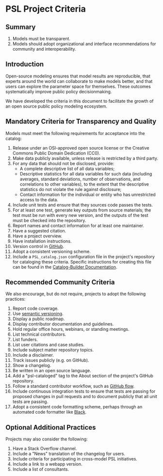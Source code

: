 
# PSL Project Criteria

## Summary

1. Models must be transparent.
1. Models should adopt organizational and interface recommendations for community and interoperability.

## Introduction

Open-source modeling ensures that model results are reproducible, that experts around the world can collaborate to make models better, and that users can explore the parameter space for themselves. These outcomes systematically improve public policy decisionmaking.

We have developed the criteria in this document to facilitate the growth of an open source public policy modeling ecosystem.

## Mandatory Criteria for Transparency and Quality

Models must meet the following requirements for acceptance into the catalog:

1. Release under an OSI-approved open source license or the Creative Commons Public Domain Dedication (CC0).
1. Make data publicly available, unless release is restricted by a third party.
1. For any data that should not be disclosed, provide:
	- A complete descriptive list of all data variables;
	- Descriptive statistics for all data variables for such data (including averages, standard deviations, number of observations, and correlations to other variables), to the extent that the descriptive statistics do not violate the rule against disclosure;
	- Contact information for the individual or entity who has unrestricted access to the data.
1. Include unit tests and ensure that they sources code passes the tests.
1. For at least one test, generate key outputs from source materials; the test must be run with every new version, and the outputs of the test must be checked into the repository.
1. Report names and contact information for at least one maintainer.
1. Have a suggested citation.
1. Have a project overview.
1. Have installation instructions.
1. Version control in [GitHub](http://github.com/).
1. Adopt a consistent versioning scheme.
1. Include a `PSL_catalog.json` configuration file in the project's repository for cataloging these criteria. Specific instructions for creating this file can be found in the [Catalog-Builder Documentation](https://github.com/PSLmodels/PSL-Infrastructure/tree/master/Tools/Catalog-Builder#how-to-add-projects-to-the-catalog).


## Recommended Community Criteria

We also encourage, but do not require, projects to adopt the following practices:

1. Report code coverage.
1. Use [semantic versioning](https://semver.org/).
1. Display a public roadmap.
1. Display contributor documentation and guidelines.
1. Hold regular office hours, webinars, or standing meetings.
1. List technical contributors.
1. List funders.
1. List user citations and case studies.
1. Include subject matter repository topics.
1. Include a disclaimer.
1. Track issues publicly (e.g. on GitHub).
1. Show a changelog.
1. Be written in an open source language.
2. Add a "psl-cataloged" tag to the About section of the project's GitHub repository.
3. Follow a standard contributor workflow, such as [GitHub flow](https://docs.github.com/en/get-started/quickstart/github-flow).
4. Include continuous integration tests to ensure that tests are passing for proposed changes in pull requests and to document publicly that all unit tests are passing.
5. Adopt a consistent code formatting scheme, perhaps through an automated code formatter like [Black](https://black.readthedocs.io/en/stable/).

## Optional Additional Practices

Projects may also consider the following:

1. Have a Stack Overflow channel.
1. Include a "News" translation of the changelog for users.
1. Include criteria for participating in cross-model PSL initiatives.
1. Include a link to a webapp version.
1. Include a list of consultants.

